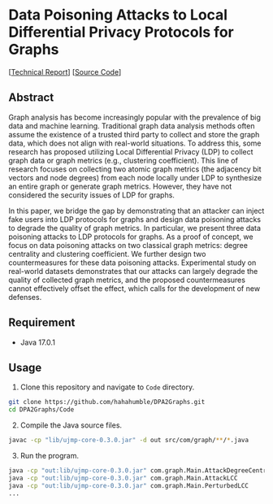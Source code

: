 # Data Poisoning Attacks to Local Differential Privacy Protocols for Graphs
[[Technical Report](https://github.com/hahahumble/DPA2Graphs/blob/main/TechnicalReport.pdf)] [[Source Code](https://github.com/hahahumble/DPA2Graphs/tree/main/Code)]

## Abstract
Graph analysis has become increasingly popular with the prevalence of big data and machine learning. Traditional graph data analysis methods often assume the existence of a trusted third party to collect and store the graph data, which does not align with real-world situations. To address this, some research has proposed utilizing Local Differential Privacy (LDP) to collect graph data or graph metrics (e.g., clustering coefficient). This line of research focuses on collecting two atomic graph metrics (the adjacency bit vectors and node degrees) from each node locally under LDP to synthesize an entire graph or generate graph metrics. However, they have not considered the security issues of LDP for graphs.

In this paper, we bridge the gap by demonstrating that an attacker can inject fake users into LDP protocols for graphs and design data poisoning attacks to degrade the quality of graph metrics. In particular, we present three data poisoning attacks to LDP protocols for graphs. As a proof of concept, we focus on data poisoning attacks on two classical graph metrics: degree centrality and clustering coefficient. We further design two countermeasures for these data poisoning attacks. Experimental study on real-world datasets demonstrates that our attacks can largely degrade the quality of collected graph metrics, and the proposed countermeasures cannot effectively offset the effect, which calls for the development of new defenses.
## Requirement
- Java 17.0.1

## Usage
1. Clone this repository and navigate to `Code` directory.
```bash
git clone https://github.com/hahahumble/DPA2Graphs.git
cd DPA2Graphs/Code
```

2. Compile the Java source files.
```bash
javac -cp "lib/ujmp-core-0.3.0.jar" -d out src/com/graph/**/*.java
```

3. Run the program.
```bash
java -cp "out:lib/ujmp-core-0.3.0.jar" com.graph.Main.AttackDegreeCentrality
java -cp "out:lib/ujmp-core-0.3.0.jar" com.graph.Main.AttackLCC
java -cp "out:lib/ujmp-core-0.3.0.jar" com.graph.Main.PerturbedLCC
...
```